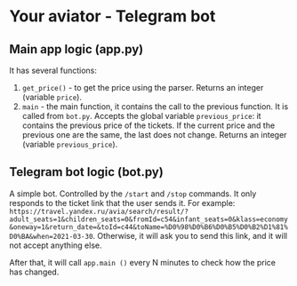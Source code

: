 # Your aviator - Telegram bot
## Main app logic (app.py)
It has several functions:
1. `get_price()` - to get the price using the parser. Returns an integer (variable `price`).
2. `main` - the main function, it contains the call to the previous function. It is called from `bot.py`. Accepts the global variable `previous_price`: it contains the previous price of the tickets. If the current price and the previous one are the same, the last does not change. Returns an integer (variable `previous_price`).
## Telegram bot logic (bot.py)
A simple bot. Controlled by the `/start` and `/stop` commands. It only responds to the ticket link that the user sends it. For example: `https://travel.yandex.ru/avia/search/result/?adult_seats=1&children_seats=0&fromId=c54&infant_seats=0&klass=economy&oneway=1&return_date=&toId=c44&toName=%D0%98%D0%B6%D0%B5%D0%B2%D1%81%D0%BA&when=2021-03-30`. Otherwise, it will ask you to send this link, and it will not accept anything else.

After that, it will call `app.main ()` every N minutes to check how the price has changed.